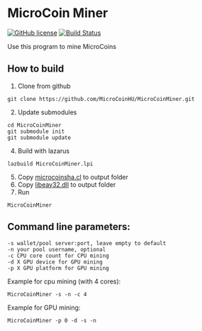 # MicroCoin Miner

[![GitHub license](https://img.shields.io/github/license/MicroCoinHU/MicroCoinMiner.svg)](https://github.com/MicroCoinHU/microcoind/blob/master/LICENSE) [![Build Status](https://travis-ci.org/MicroCoinHU/MicroCoinMiner.svg?branch=master)](https://travis-ci.org/MicroCoinHU/MicroCoinMiner)

Use this program to mine MicroCoins

## How to build

1. Clone from github
```
git clone https://github.com/MicroCoinHU/MicroCoinMiner.git
```
2. Update submodules
```
cd MicroCoinMiner
git submodule init
git submodule update
```
4. Build with lazarus
```
lazbuild MicroCoinMiner.lpi
```
5. Copy [microcoinsha.cl](src/microcoinsha.cl) to output folder
6. Copy [libeay32.dll](https://github.com/MicroCoinHU/MicroCoinMiner/releases/download/1.0.0/libeay32.dll) to output folder
7. Run
```
MicroCoinMiner
```

## Command line parameters:
```
-s wallet/pool server:port, leave empty to default
-n your pool username, optional
-c CPU core count for CPU mining
-d X GPU device for GPU mining
-p X GPU platform for GPU mining
```

Example for cpu mining (with 4 cores):
```
MicroCoinMiner -s -n -c 4
```

Example for GPU mining:
```
MicroCoinMiner -p 0 -d -s -n
```
